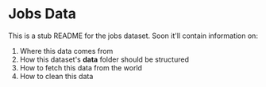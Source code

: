 # Jobs Data
This is a stub README for the jobs dataset. Soon it'll contain information on:

1. Where this data comes from
2. How this dataset's **data** folder should be structured
3. How to fetch this data from the world
4. How to clean this data
